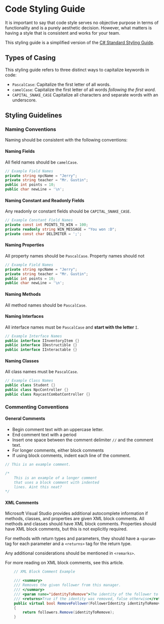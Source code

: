 # Code Styling Guide



It is important to say that code style serves no objective purpose in terms of functionality and is a purely aesthetic decision. However, what matters is having a style that is consistent and works for your team.

This styling guide is a simplified version of the [C# Standard Styling Guide](https://docs.microsoft.com/en-us/dotnet/csharp/fundamentals/coding-style/coding-conventions).


## Types of Casing

This styling guide refers to three distinct ways to capitalize keywords in code:

- `PascalCase`: Capitalize the first letter of all words.
- `camelCase`: Capitalize the first letter of all words _following the first word._ 
- `CAPITAL_SNAKE_CASE` Capitalize all characters and separate words with an underscore.

## Styling Guidelines

### Naming Conventions

Naming should be consistent with the following conventions:

#### Naming Fields
All field names should be `camelCase`.

```csharp
// Example Field Names
private string npcName = "Jerry";
private string teacher = "Mr. Gustin";
public int points = 10;
public char newLine = '\n';
```

#### Naming Constant and Readonly Fields

Any readonly or constant fields should be `CAPITAL_SNAKE_CASE`.

```csharp
// Example Constant Field Names
private const int POINTS_TO_WIN = 100;
private readonly string WIN_MESSAGE = "You won :D";
private const char DELIMITER = ';';
```

#### Naming Properties
All property names should be `PascalCase`. Property names should not 

```csharp
// Example Field Names
private string npcName = "Jerry";
private string teacher = "Mr. Gustin";
public int points = 10;
public char newLine = '\n';
```

#### Naming Methods
All method names should be `PascalCase`.

#### Naming Interfaces

All interface names must be `PascalCase` and **start with the letter** `I`.

```csharp
// Example Interface Names
public interface IInventoryItem {}
public interface IDestructible {}
public interface IInteractable {}
```

#### Naming Classes

All class names must be `PascalCase`.

```csharp
// Example Class Names
public class Student {}
public class NpcController {}
public class RaycastCombatController {}
```

### Commenting Conventions

#### General Comments

- Begin comment text with an uppercase letter.
- End comment text with a period
- Insert one space between the comment delimiter `//` and the comment text.
- For longer comments, either block comments
- If using block comments, indent each line of the comment.

```csharp
// This is an example comment.

/*
    This is an example of a longer comment
    that uses a block comment with indented
    lines. Aint this neat?
*/
```

#### XML Comments

Microsoft Visual Studio provides additional autocomplete information if methods, classes, and properties are given XML block comments. All methods and classes should have XML block comments. Properties should have XML block comments, but this is not explicitly required.

For methods with return types and parameters, they should have a `<param>` tag for each parameter and a `<returns>` tag for the return type.

Any additional considerations should be mentioned in `<remarks>`.

For more reading on XML block comments, see this article.

```csharp
    // XML Block Comment Example

    /// <summary>
    /// Removes the given follower from this manager.
    /// </summary>
    /// <param name="identityToRemove">The identity of the follower to remove.</param>
    /// <returns>True if the identity was removed, false otherwise</returns>
    public virtual bool RemoveFollower(FollowerIdentity identityToRemove)
    {
        return followers.Remove(identityToRemove);
    }
```

